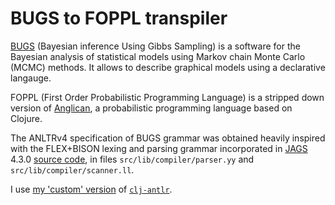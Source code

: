 # BUGS to FOPPL transpiler

[BUGS](https://www.mrc-bsu.cam.ac.uk/software/bugs) (Bayesian inference Using Gibbs Sampling) is a software for the Bayesian analysis of statistical models using Markov chain Monte Carlo (MCMC) methods. It allows to describe graphical models using a declarative langauge.

FOPPL (First Order Probabilistic Programming Language) is a stripped down version of [Anglican](http://www.robots.ox.ac.uk/~fwood/anglican), a probabilistic programming language based on Clojure.

The ANLTRv4 specification of BUGS grammar was obtained heavily inspired with the FLEX+BISON lexing and parsing grammar incorporated in [JAGS](http://mcmc-jags.sourceforge.net/) 4.3.0 [source code](https://sourceforge.net/projects/mcmc-jags/files/JAGS/4.x/Source/), in files `src/lib/compiler/parser.yy` and `src/lib/compiler/scanner.ll`.

I use [my 'custom' version](https://github.com/talesa/clj-antlr) of [`clj-antlr`](https://github.com/aphyr/clj-antlr/).
